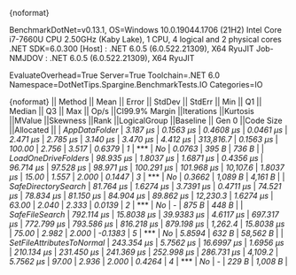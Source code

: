 {noformat}

BenchmarkDotNet=v0.13.1, OS=Windows 10.0.19044.1706 (21H2)
Intel Core i7-7660U CPU 2.50GHz (Kaby Lake), 1 CPU, 4 logical and 2 physical cores
.NET SDK=6.0.300
  [Host]     : .NET 6.0.5 (6.0.522.21309), X64 RyuJIT
  Job-NMJDOV : .NET 6.0.5 (6.0.522.21309), X64 RyuJIT

EvaluateOverhead=True  Server=True  Toolchain=.NET 6.0  
Namespace=DotNetTips.Spargine.BenchmarkTests.IO  Categories=IO  

{noformat}
||                   Method ||      Mean ||     Error ||    StdDev ||   StdErr ||       Min ||        Q1 ||    Median ||        Q3 ||       Max ||     Op/s ||CI99.9% Margin ||Iterations ||Kurtosis ||MValue ||Skewness ||Rank ||LogicalGroup ||Baseline || Gen 0 ||Code Size ||Allocated ||
|             *AppDataFolder* |   *3.187 μs* |  *0.1563 μs* |  *0.4608 μs* | *0.0461 μs* |   *2.471 μs* |   *2.785 μs* |   *3.140 μs* |   *3.470 μs* |   *4.412 μs* | *313,816.7* |      *0.1563 μs* |     *100.00* |    *2.756* |  *3.517* |   *0.6379* |    *1* |            *** |       *No* | *0.0763* |     *395 B* |     *736 B* |
|       *LoadOneDriveFolders* |  *98.935 μs* |  *1.8037 μs* |  *1.6871 μs* | *0.4356 μs* |  *96.714 μs* |  *97.528 μs* |  *98.971 μs* | *100.291 μs* | *101.968 μs* |  *10,107.6* |      *1.8037 μs* |      *15.00* |    *1.557* |  *2.000* |   *0.1447* |    *3* |            *** |       *No* | *0.3662* |   *1,089 B* |   *4,161 B* |
|       *SafeDirectorySearch* |  *81.764 μs* |  *1.6274 μs* |  *3.7391 μs* | *0.4711 μs* |  *74.521 μs* |  *78.834 μs* |  *81.150 μs* |  *84.904 μs* |  *89.862 μs* |  *12,230.3* |      *1.6274 μs* |      *63.00* |    *2.040* |  *2.333* |   *0.0139* |    *2* |            *** |       *No* |      *-* |     *875 B* |     *448 B* |
|            *SafeFileSearch* | *792.114 μs* | *15.8038 μs* | *39.9383 μs* | *4.6117 μs* | *697.317 μs* | *772.799 μs* | *793.586 μs* | *816.218 μs* | *879.198 μs* |   *1,262.4* |     *15.8038 μs* |      *75.00* |    *2.982* |  *2.000* |  *-0.1383* |    *5* |            *** |       *No* | *5.8594* |     *632 B* |  *58,562 B* |
| *SetFileAttributesToNormal* | *243.354 μs* |  *5.7562 μs* | *16.6997 μs* | *1.6956 μs* | *210.134 μs* | *231.450 μs* | *241.369 μs* | *252.998 μs* | *286.731 μs* |   *4,109.2* |      *5.7562 μs* |      *97.00* |    *2.936* |  *2.000* |   *0.4264* |    *4* |            *** |       *No* |      *-* |     *229 B* |   *1,008 B* |

